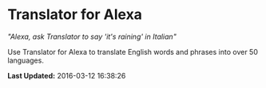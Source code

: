 # Translator for Alexa
*"Alexa, ask Translator to say  'it's raining' in Italian"*

Use Translator for Alexa to translate English words and phrases into over 50 languages.

**Last Updated:** 2016-03-12 16:38:26